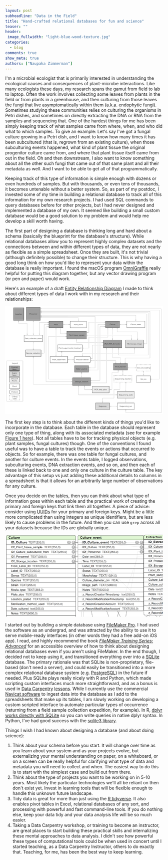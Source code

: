 ```yaml
---
layout: post
subheadline: "Data in the Field"
title: "Hand-crafted relational databases for fun and science"
teaser: ""
header:
 image_fullwidth: "light-blue-wood-texture.jpg"
categories:
  - blog
comments: true
show_meta: true
authors: ["Naupaka Zimmerman"]
---
```


I'm a microbial ecologist that is primarily interested in
understanding the ecological causes and consequences of plant-microbe
interactions. Like many ecologists these days, my research spans the
gamut from field to lab to laptop. Often the work involves collecting
some leaves from plants in the field or from plants in a greenhouse,
and then culturing from those leaves the fungi that live
asymptomatically within them (a.k.a. endophytic fungi). Sometimes
studying these communities relies on culturing the organisms in Petri
dishes, and sometimes on directly extracting the DNA or RNA from the
samples and sequencing that. One of the hardest things for me has been
simply keeping track of what samples came from where, when, and who
did what to which samples. To give an example: Let's say I've got a
fungal culture growing in a Petri dish, and I want to know how many
times it has been subcultured (that is, regrown from an existing
culture), when those subculturing events happened, what kind of plant
tissue the original progenitor culture came from, and where that plant
tissue itself came from out in the field. Oh and then downstream, I
also want to know something about all the other such fungi that came
out of that same plant and all their metadata as well. And I want to
be able to get all of that programmatically.

Keeping track of this type of information is simple enough with dozens
or even hundreds of samples. But with thousands, or even tens of
thousands, it becomes untenable without a better system. So, as part
of my postdoc, I invested some of my time in building a relational
database to track all of this information for my own research
projects. I had used SQL commands to query databases before for other
projects, but I had never designed and implemented a database of my
own. It seemed like building a small custom database would be a good
solution to my problem and would help me develop a skill worth having.

The first part of designing a database is thinking long and hard about
a schema (basically the blueprint for the database's structure). While
relational databases allow you to represent highly complex datasets
and the connections between and within different types of data, they
are not nearly as flexible as a simple spreadsheet. Once they are
built, it's not trivial (although definitely possible) to change their
structure. This is why having a good long think on how you'd like to
represent your data within the database is really important. I found
the macOS program [OmniGraffle](https://www.omnigroup.com/omnigraffle)
really helpful for putting this diagram together, but any vector
drawing program (or pen and paper) would work.

Here's an example of a
draft
[Entity Relationship Diagram](https://en.wikipedia.org/wiki/Entity%E2%80%93relationship_model) I
made to think about different types of data I work with in my research and their relationships:

![](/images/blog/hand-crafted-databases/entity-relationship-diagram.png)

The first key step is to think about the different kinds of things
you'd like to incorporate in the database. Each table in the database
should represent only one type of thing, along with its associated
metadata (see for
example
[Figure 1 here](http://journals.plos.org/ploscompbiol/article?id=10.1371/journal.pcbi.1005097#pcbi-1005097-g001)).
Not all tables have to be for tracking physical objects (e.g. plant
samples, fungal cultures) though. One of the conventions I found useful
was to have a table to track the events or actions that occurred to
objects. So for example, there was one table for fungal cultures, and
another for culture events. In the events table, I logged
observations, subculturing events, DNA extraction events, and so on,
and then each of these is linked back to one and only one culture in
the culture table. The key advantage of this setup vs just adding
these additional details to columns in a spreadsheet is that it allows
for an arbitrarily large number of observations for any culture.

Once you decide on the tables, then you can think about what type of
information goes within each table and the practical work of creating
the primary and foreign keys that link them all together. A piece of
advice: consider using [UUIDs](https://blog.codinghorror.com/primary-keys-ids-versus-guids/) for your primary and foreign keys. Might
be a little more complicated than using integers as unique
identifiers, but are less likely to cause problems in the future. And
then you can use `grep` across all your datasets because the IDs are
globally unique.

![](/images/blog/hand-crafted-databases/tables-small.png)

I started out by building a simple database
using [FileMaker Pro](http://www.filemaker.com/products/). I had used
the software as an undergrad, and was attracted by the ability to use
it to serve mobile-ready interfaces (in other words they had a free
add-on iOS app). I read, and highly recommend the book
*[FileMaker Training Series: Advanced](http://www.filemaker.com/learning/training/fts.html)*
for an accessible overview of how to think about designing relational
databases even if you aren't using FileMaker. In the end though, I
decided not to keep using it, and transitioned everything over into
a [SQLite](https://sqlite.org/) database. The primary rationale was
that SQLite is non-proprietary, file-based (don't need a server), and
could easily be transitioned into a more complex relational database
system (e.g. [PostgreSQL](https://www.postgresql.org/)) in the future
if needed. Plus SQLite plays really nicely with R and Python, which
made scripting custom interfaces much more straightforward, and as a
bonus is used
in
[Data Carpentry](http://www.datacarpentry.org/sql-ecology-lesson/) [lessons](http://www.datacarpentry.org/R-ecology-lesson/06-r-and-sql.html).
While I currently use the
commercial
[Navicat software](https://www.navicat.com/products/navicat-for-sqlite) to
ingest data into the database as I add to the spreadsheets that make
up its tables, I am slowly working on developing a custom scripted
interface to automate particular types of occurrence (returning from a
field sample collection expedition, for example). In
R,
[dplyr works directly with SQLite](https://cran.r-project.org/web/packages/dplyr/vignettes/databases.html) so
you can write queries in native dplyr syntax. In Python, I've had good
success with
the [sqlite3 library](https://docs.python.org/2/library/sqlite3.html).

Things I wish I had known about designing a database (and about doing science): 

1. Think about your schema before you start. It will change over time
   as you learn about your system and as your projects evolve, but
   externalizing your mental understanding on paper, on a whiteboard,
   or on a screen can be really helpful for clarifying what type of
   data and metadata you will need to collect and when. The easiest
   way to do this is to start with the simplest case and build out
   from there.
2. Think about the type of projects you want to be working on in 5-10
   years. Most likely the particular technologies we'll all be reliant
   on then don't exist yet. Invest in learning tools that will be
   flexible enough to handle this unknown future landscape.
3. Tidy data is great for more than just using
   the
   [R tidyverse](https://mran.microsoft.com/web/packages/tidyverse/vignettes/manifesto.html).
   It also enables pivot tables in Excel, relational databases of any
   sort, and processing with powerful and fast command-line tools. If
   you do nothing else, keep your data tidy and your data analysis
   life will be so much easier.
4. Taking a Data Carpentry workshop, or training to become an
   instructor, are great places to start building these practical
   skills and internalizing these mental approaches to data analysis.
   I didn't see how powerful these types of computational tools could
   be when used in concert until I started teaching, as a Data
   Carpentry Instructor, others to do exactly that. Teaching, for me,
   has been the best way to keep learning.
